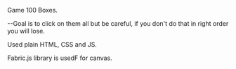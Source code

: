 Game 100 Boxes.

--Goal is to click on them all but be careful, if you don't do that in right order you will lose.

Used plain HTML, CSS and JS.

Fabric.js library is usedF for canvas.
